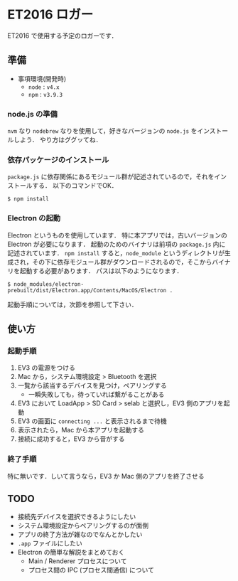 # ET2016 ロガー

ET2016 で使用する予定のロガーです．

## 準備

- 事項環境(開発時)
  - `node` : `v4.x`
  - `npm`  : `v3.9.3`

### node.js の準備

`nvm` なり `nodebrew` なりを使用して，好きなバージョンの `node.js` をインストールしよう．
やり方はググッてね．

### 依存パッケージのインストール

`package.js` に依存関係にあるモジュール群が記述されているので，それをインストールする．
以下のコマンドでOK．

``` shell
$ npm install
```

### Electron の起動

Electron というものを使用しています．
特に本アプリでは，古いバージョンの Electron が必要になります．
起動のためのバイナリは前項の `package.js` 内に記述されています．
`npm install` すると，`node_module` というディレクトリが生成され，その下に依存モジュール群がダウンロードされるので，そこからバイナリを起動する必要があります．
パスは以下のようになります．

``` shell
$ node_modules/electron-prebuilt/dist/Electron.app/Contents/MacOS/Electron .
```

起動手順については，次節を参照して下さい．

## 使い方

### 起動手順

1. EV3 の電源をつける
2. Mac から，システム環境設定 > Bluetooth を選択
3. 一覧から該当するデバイスを見つけ，ペアリングする
   - 一瞬失敗しても，待っていれば繋がることがある
4. EV3 において LoadApp > SD Card > selab と選択し，EV3 側のアプリを起動
5. EV3 の画面に `connecting ...` と表示されるまで待機
6. 表示されたら，Mac から本アプリを起動する
7. 接続に成功すると，EV3 から音がする

### 終了手順

特に無いです．しいて言うなら，EV3 か Mac 側のアプリを終了させる

## TODO

- 接続先デバイスを選択できるようにしたい
- システム環境設定からペアリングするのが面倒
- アプリの終了方法が雑なのでなんとかしたい
- `.app` ファイルにしたい
- Electron の簡単な解説をまとめておく
  - Main / Renderer プロセスについて
  - プロセス間の IPC (プロセス間通信) について
